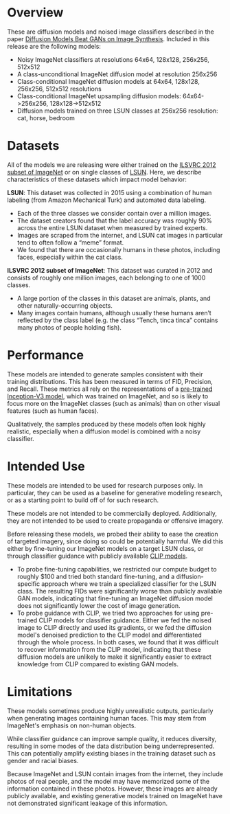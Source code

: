 # Overview

These are diffusion models and noised image classifiers described in the paper [Diffusion Models Beat GANs on Image Synthesis](https://arxiv.org/abs/2105.05233).
Included in this release are the following models:

 * Noisy ImageNet classifiers at resolutions 64x64, 128x128, 256x256, 512x512
 * A class-unconditional ImageNet diffusion model at resolution 256x256
 * Class-conditional ImageNet diffusion models at 64x64, 128x128, 256x256, 512x512 resolutions
 * Class-conditional ImageNet upsampling diffusion models: 64x64->256x256, 128x128->512x512
 * Diffusion models trained on three LSUN classes at 256x256 resolution: cat, horse, bedroom

# Datasets

All of the models we are releasing were either trained on the [ILSVRC 2012 subset of ImageNet](http://www.image-net.org/challenges/LSVRC/2012/) or on single classes of [LSUN](https://arxiv.org/abs/1506.03365).
Here, we describe characteristics of these datasets which impact model behavior:

**LSUN**: This dataset was collected in 2015 using a combination of human labeling (from Amazon Mechanical Turk) and automated data labeling.
 * Each of the three classes we consider contain over a million images.
 * The dataset creators found that the label accuracy was roughly 90% across the entire LSUN dataset when measured by trained experts.
 * Images are scraped from the internet, and LSUN cat images in particular tend to often follow a “meme” format.
 * We found that there are occasionally humans in these photos, including faces, especially within the cat class.  

**ILSVRC 2012 subset of ImageNet**: This dataset was curated in 2012 and consists of roughly one million images, each belonging to one of 1000 classes.
 * A large portion of the classes in this dataset are animals, plants, and other naturally-occurring objects.
 * Many images contain humans, although usually these humans aren’t reflected by the class label (e.g. the class “Tench, tinca tinca” contains many photos of people holding fish).

# Performance

These models are intended to generate samples consistent with their training distributions.
This has been measured in terms of FID, Precision, and Recall.
These metrics all rely on the representations of a [pre-trained Inception-V3 model](https://arxiv.org/abs/1512.00567),
which was trained on ImageNet, and so is likely to focus more on the ImageNet classes (such as animals) than on other visual features (such as human faces).

Qualitatively, the samples produced by these models often look highly realistic, especially when a diffusion model is combined with a noisy classifier.

# Intended Use

These models are intended to be used for research purposes only.
In particular, they can be used as a baseline for generative modeling research, or as a starting point to build off of for such research.

These models are not intended to be commercially deployed.
Additionally, they are not intended to be used to create propaganda or offensive imagery.

Before releasing these models, we probed their ability to ease the creation of targeted imagery, since doing so could be potentially harmful.
We did this either by fine-tuning our ImageNet models on a target LSUN class, or through classifier guidance with publicly available [CLIP models](https://github.com/openai/CLIP).
 * To probe fine-tuning capabilities, we restricted our compute budget to roughly $100 and tried both standard fine-tuning,
and a diffusion-specific approach where we train a specialized classifier for the LSUN class. The resulting FIDs were significantly worse than publicly available GAN models, indicating that fine-tuning an ImageNet diffusion model does not significantly lower the cost of image generation.
 * To probe guidance with CLIP, we tried two approaches for using pre-trained CLIP models for classifier guidance. Either we fed the noised image to CLIP directly and used its gradients, or we fed the diffusion model's denoised prediction to the CLIP model and differentiated through the whole process. In both cases, we found that it was difficult to recover information from the CLIP model, indicating that these diffusion models are unlikely to make it significantly easier to extract knowledge from CLIP compared to existing GAN models.

# Limitations

These models sometimes produce highly unrealistic outputs, particularly when generating images containing human faces.
This may stem from ImageNet's emphasis on non-human objects.

While classifier guidance can improve sample quality, it reduces diversity, resulting in some modes of the data distribution being underrepresented.
This can potentially amplify existing biases in the training dataset such as gender and racial biases.

Because ImageNet and LSUN contain images from the internet, they include photos of real people, and the model may have memorized some of the information contained in these photos.
However, these images are already publicly available, and existing generative models trained on ImageNet have not demonstrated significant leakage of this information.
